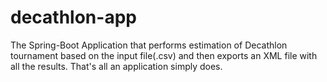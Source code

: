 # decathlon-app
The Spring-Boot Application that performs estimation of Decathlon tournament based on the input file(.csv) and then exports an XML file with all the results.
That's all an application simply does.

